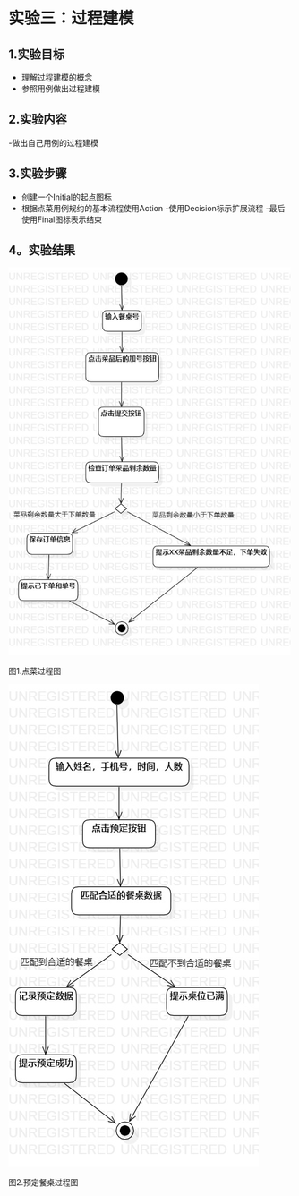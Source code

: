 # 实验三：过程建模

## 1.实验目标

- 理解过程建模的概念
- 参照用例做出过程建模

## 2.实验内容

-做出自己用例的过程建模

## 3.实验步骤

- 创建一个Initial的起点图标
- 根据点菜用例规约的基本流程使用Action
-使用Decision标示扩展流程
-最后使用Final图标表示结束

## 4。实验结果
 ![过程图](./lab3_ActivityDiagram1.jpg)  
  
  图1.点菜过程图

 ![过程图](./lab3_ActivityDiagram2.jpg)  
 
  图2.预定餐桌过程图
